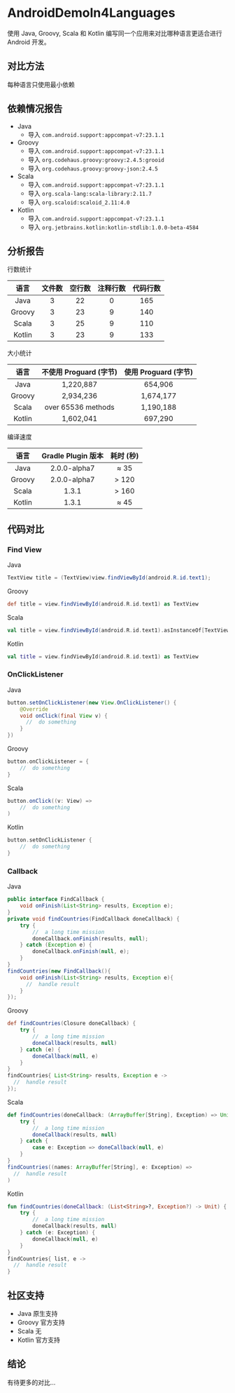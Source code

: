 # AndroidDemoIn4Languages

使用 Java, Groovy, Scala 和 Kotlin 编写同一个应用来对比哪种语言更适合进行 Android 开发。

## 对比方法

每种语言只使用最小依赖

## 依赖情况报告

- Java
  - 导入 `com.android.support:appcompat-v7:23.1.1`
- Groovy
  - 导入 `com.android.support:appcompat-v7:23.1.1`
  - 导入 `org.codehaus.groovy:groovy:2.4.5:grooid`
  - 导入 `org.codehaus.groovy:groovy-json:2.4.5`
- Scala
  - 导入 `com.android.support:appcompat-v7:23.1.1`
  - 导入 `org.scala-lang:scala-library:2.11.7`
  - 导入 `org.scaloid:scaloid_2.11:4.0`
- Kotlin
  - 导入 `com.android.support:appcompat-v7:23.1.1`
  - 导入 `org.jetbrains.kotlin:kotlin-stdlib:1.0.0-beta-4584`

## 分析报告

行数统计

| 语言 | 文件数 | 空行数 | 注释行数 | 代码行数 |
|:--------:|:--------:|:--------:|:--------:|:--------:|
| Java       |  3     |  22    |  0    |  165    |
| Groovy       |  3    |  23     |  9     |  140     |
| Scala       |  3     |  25    |  9     |  110     |
| Kotlin       |  3    |  23    |  9     |  133    |

大小统计

| 语言 | 不使用 Proguard (字节) |  使用 Proguard (字节) |
|:--------:|:--------:|:--------:|
| Java       |  1,220,887      | 654,906
| Groovy       |  2,934,236      | 1,674,177
| Scala       |  over 65536 methods      | 1,190,188
| Kotlin       |   1,602,041     | 697,290

编译速度

| 语言 | Gradle Plugin 版本 | 耗时 (秒) |
|:--------:|:--------:|:--------:|
| Java       |  2.0.0-alpha7      | ≈ 35
| Groovy       |  2.0.0-alpha7      | > 120
| Scala       |  1.3.1      | > 160
| Kotlin       |   1.3.1     | ≈ 45

## 代码对比

### Find View

Java

```java
TextView title = (TextView)view.findViewById(android.R.id.text1);
```

Groovy

```groovy
def title = view.findViewById(android.R.id.text1) as TextView
```

Scala

```scala
val title = view.findViewById(android.R.id.text1).asInstanceOf[TextView]
```

Kotlin

```kotlin
val title = view.findViewById(android.R.id.text1) as TextView
```

### OnClickListener

Java

```java
button.setOnClickListener(new View.OnClickListener() {
    @Override
    void onClick(final View v) {
      //  do something
    }
})
```

Groovy

```groovy
button.onClickListener = {
    //  do something
}
```

Scala

```scala
button.onClick((v: View) =>
    //  do something
)
```

Kotlin

```kotlin
button.setOnClickListener {
    //  do something
}
```

### Callback

Java

```java
public interface FindCallback {
    void onFinish(List<String> results, Exception e);
}
private void findCountries(FindCallback doneCallback) {
    try {
        //  a long time mission
        doneCallback.onFinish(results, null);
    } catch (Exception e) {
        doneCallback.onFinish(null, e);
    }
}
findCountries(new FindCallback(){
    void onFinish(List<String> results, Exception e){
      //  handle result
    }
});
```

Groovy

```groovy
def findCountries(Closure doneCallback) {
    try {
        //  a long time mission
        doneCallback(results, null)
    } catch (e) {
        doneCallback(null, e)
    }
}
findCountries{ List<String> results, Exception e ->
  //  handle result
});
```

Scala

```scala
def findCountries(doneCallback: (ArrayBuffer[String], Exception) => Unit):Unit = {
    try {
        //  a long time mission
        doneCallback(results, null)
    } catch {
        case e: Exception => doneCallback(null, e)
    }
}
findCountries((names: ArrayBuffer[String], e: Exception) =>
  //  handle result
)
```

Kotlin

```kotlin
fun findCountries(doneCallback: (List<String>?, Exception?) -> Unit) {
    try {
        //  a long time mission
        doneCallback(results, null)
    } catch (e: Exception) {
        doneCallback(null, e)
    }
}
findCountries{ list, e ->
  //  handle result
}
```

## 社区支持

- Java 原生支持
- Groovy 官方支持
- Scala 无
- Kotlin 官方支持

## 结论

有待更多的对比...

